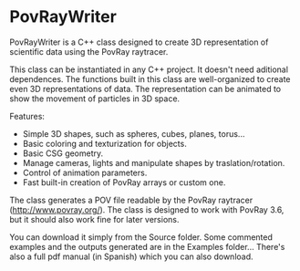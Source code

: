 # PovRayWriter
PovRayWriter is a C++ class designed to create 3D representation of scientific data using the PovRay raytracer.

This class can be instantiated in any C++ project. It doesn't need aditional dependences. The functions built in this class are well-organized to create even 3D representations of data. The representation can be animated to show the movement of particles in 3D space.

Features:

- Simple 3D shapes, such as spheres, cubes, planes, torus... 
- Basic coloring and texturization for objects.
- Basic CSG geometry.
- Manage cameras, lights and manipulate shapes by traslation/rotation.
- Control of animation parameters.
- Fast built-in creation of PovRay arrays or custom one. 

The class generates a POV file readable by the PovRay raytracer (http://www.povray.org/). The class is designed to work with PovRay 3.6, but it should also work fine for later versions. 

You can download it simply from the Source folder. Some commented examples and the outputs generated are in the Examples folder... There's also a full pdf manual (in Spanish) which you can also download. 



